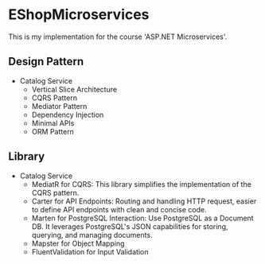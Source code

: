 # EShopMicroservices

This is my implementation for the course 'ASP.NET Microservices'.

## Design Pattern
- Catalog Service
  - Vertical Slice Architecture
  - CQRS Pattern
  - Mediator Pattern
  - Dependency Injection
  - Minimal APIs
  - ORM Pattern
## Library
- Catalog Service
  - MediatR for CQRS: This library simplifies the implementation of the CQRS pattern.
  - Carter for API Endpoints: Routing and handling HTTP request, easier to define API endpoints with clean and concise code.
  - Marten for PostgreSQL Interaction: Use PostgreSQL as a Document DB. It leverages PostgreSQL's JSON capabilities for storing, querying, and managing documents.
  - Mapster for Object Mapping
  - FluentValidation for Input Validation
